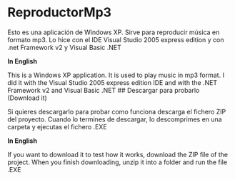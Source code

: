 # ReproductorMp3
Esto es una aplicación de Windows XP. Sirve para reproducir música en formato mp3.
Lo hice con el IDE Visual Studio 2005 express edition y con .net Framework v2 y Visual Basic .NET
<p style="font-weight: bold">In English</p>
This is a Windows XP application. It is used to play music in mp3 format.
I did it with the Visual Studio 2005 express edition IDE and with the .NET Framework v2 and Visual Basic .NET
## Descargar para probarlo (Download it)

Si quieres descargarlo para probar como funciona descarga el fichero ZIP del proyecto. 
Cuando lo termines de descargar, lo descomprimes en una carpeta y ejecutas el fichero .EXE
<p style="font-weight: bold">In English</p>
If you want to download it to test how it works, download the ZIP file of the project. 
When you finish downloading, unzip it into a folder and run the file .EXE
